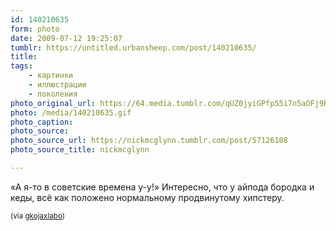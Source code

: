 ```yaml
---
id: 140210635
form: photo
date: 2009-07-12 19:25:07
tumblr: https://untitled.urbansheep.com/post/140210635/
title:
tags:
    - картинки
    - иллюстрации
    - поколения
photo_original_url: https://64.media.tumblr.com/qUZ0jyiGPfp55i7n5aOFj9Ryo1_640.gif
photo: /media/140210635.gif
photo_caption: 
photo_source:
photo_source_url: https://nickmcglynn.tumblr.com/post/57126108
photo_source_title: nickmcglynn

---
```


<p>«А я-то в советские времена у-у!» Интересно, что у айпода бородка и кеды, всё как положено нормальному продвинутому хипстеру.</p>

<p><small>(via <a href="http://gkojaxlabo.tumblr.com/post/138707452">gkojaxlabo</a>)</small></p>

